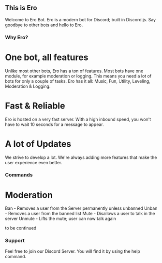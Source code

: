 ## This is Ero

Welcome to Ero Bot. Ero is a modern bot for Discord; built in Discord.js. Say goodbye to other bots and hello to Ero.

### Why Ero?

# One bot, all features

Unlike most other bots, Ero has a ton of features. Most bots have one module, for example moderation or logging. This means you need a lot of bots for only a couple of tasks. Ero has it all: Music, Fun, Utility, Leveling, Moderation & Logging.

# Fast & Reliable

Ero is hosted on a very fast server. With a high inbound speed, you won't have to wait 10 seconds for a message to appear.

# A lot of Updates

We strive to develop a lot. We're always adding more features that make the user experience even better.

### Commands

# Moderation

Ban <user> <reason> - Removes a user from the Server permanently unless unbanned
Unban <id> - Removes a user from the banned list
Mute <user> <time> <reason> - Disallows a user to talk in the server
Unmute - Lifts the mute; user can now talk again
  
  to be continued

### Support

Feel free to join our Discord Server. You will find it by using the help command.
